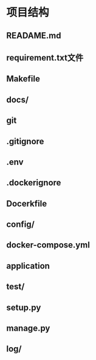 # 项目结构

## READAME.md

## requirement.txt文件

## Makefile

## docs/

## git

## .gitignore

## .env

## .dockerignore

## Docerkfile

## config/

## docker-compose.yml

## application

## test/

## setup.py

## manage.py

## log/